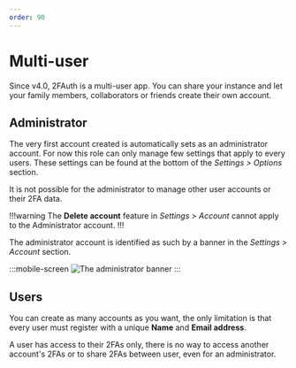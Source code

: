 ```yaml
---
order: 90
---
```

# Multi-user

Since v4.0, 2FAuth is a multi-user app. You can share your instance and let your family members, collaborators or friends create their own account.

## Administrator

The very first account created is automatically sets as an administrator account. For now this role can only manage few settings that apply to every users. These settings can be found at the bottom of the _Settings > Options_ section.

It is not possible for the administrator to manage other user accounts or their 2FA data.

!!!warning
The __Delete account__ feature in _Settings > Account_ cannot apply to the Administrator account.
!!!

The administrator account is identified as such by a banner in the _Settings > Account_ section.

:::mobile-screen
![The administrator banner](/static/admin_account_banner.png)
:::

## Users

You can create as many accounts as you want, the only limitation is that every user must register with a unique __Name__ and __Email address__.

A user has access to their 2FAs only, there is no way to access another account's 2FAs or to share 2FAs between user, even for an administrator.
